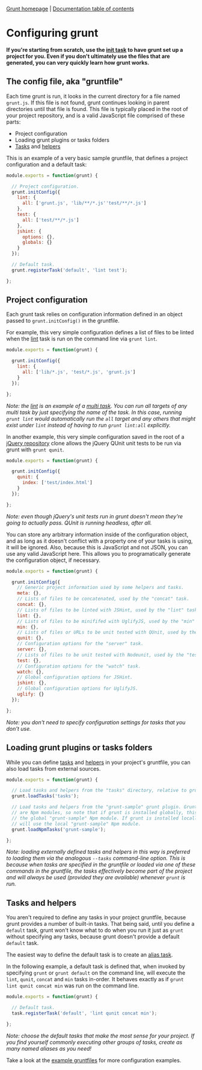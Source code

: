 [Grunt homepage](https://github.com/cowboy/grunt) | [Documentation table of contents](toc.md)

# Configuring grunt

**If you're starting from scratch, use the [init task](task_init.md) to have grunt set up a project for you. Even if you don't ultimately use the files that are generated, you can very quickly learn how grunt works.**

## The config file, aka "gruntfile"
Each time grunt is run, it looks in the current directory for a file named `grunt.js`. If this file is not found, grunt continues looking in parent directories until that file is found. This file is typically placed in the root of your project repository, and is a valid JavaScript file comprised of these parts:

* Project configuration
* Loading grunt plugins or tasks folders
* [Tasks](tasks_creating.md) and [helpers](helpers_directives.md)

This is an example of a very basic sample gruntfile, that defines a project configuration and a default task:

```javascript
module.exports = function(grunt) {

  // Project configuration.
  grunt.initConfig({
    lint: {
      all: ['grunt.js', 'lib/**/*.js''test/**/*.js']
    },
    test: {
      all: ['test/**/*.js']
    },
    jshint: {
      options: {},
      globals: {}
    }
  });

  // Default task.
  grunt.registerTask('default', 'lint test');

};
```

## Project configuration

Each grunt task relies on configuration information defined in an object passed to `grunt.initConfig()` in the gruntfile.

For example, this very simple configuration defines a list of files to be linted when the [lint](task_lint.md) task is run on the command line via `grunt lint`.

```javascript
module.exports = function(grunt) {

  grunt.initConfig({
    lint: {
      all: ['lib/*.js', 'test/*.js', 'grunt.js']
    }
  });

};
```

_Note: the [lint](task_lint.md) is an example of a [multi task](tasks_builtin.md). You can run all targets of any multi task by just specifying the name of the task. In this case, running `grunt lint` would automatically run the `all` target and any others that might exist under `lint` instead of having to run `grunt lint:all` explicitly._

In another example, this very simple configuration saved in the root of a [jQuery repository](https://github.com/jquery/jquery) clone allows the jQuery QUnit unit tests to be run via grunt with `grunt qunit`.

```javascript
module.exports = function(grunt) {

  grunt.initConfig({
    qunit: {
      index: ['test/index.html']
    }
  });

};
```

_Note: even though jQuery's unit tests run in grunt doesn't mean they're going to actually pass. QUnit is running headless, after all._

You can store any arbitrary information inside of the configuration object, and as long as it doesn't conflict with a property one of your tasks is using, it will be ignored. Also, because this is JavaScript and not JSON, you can use any valid JavaScript here. This allows you to programatically generate the configuration object, if necessary.

```javascript
module.exports = function(grunt) {

  grunt.initConfig({
    // Generic project information used by some helpers and tasks.
    meta: {},
    // Lists of files to be concatenated, used by the "concat" task.
    concat: {},
    // Lists of files to be linted with JSHint, used by the "lint" task.
    lint: {},
    // Lists of files to be minififed with UglifyJS, used by the "min" task.
    min: {},
    // Lists of files or URLs to be unit tested with QUnit, used by the "qunit" task.
    qunit: {},
    // Configuration options for the "server" task.
    server: {},
    // Lists of files to be unit tested with Nodeunit, used by the "test" task.
    test: {},
    // Configuration options for the "watch" task.
    watch: {},
    // Global configuration options for JSHint.
    jshint: {},
    // Global configuration options for UglifyJS.
    uglify: {}
  });

};
```

_Note: you don't need to specify configuration settings for tasks that you don't use._

## Loading grunt plugins or tasks folders

While you can define [tasks](tasks_builtin.md) and [helpers](helpers_directives.md) in your project's gruntfile, you can also load tasks from external sources.

```javascript
module.exports = function(grunt) {

  // Load tasks and helpers from the "tasks" directory, relative to grunt.js.
  grunt.loadTasks('tasks');

  // Load tasks and helpers from the "grunt-sample" grunt plugin. Grunt plugins
  // are Npm modules, so note that if grunt is installed globally, this will use
  // the global "grunt-sample" Npm module. If grunt is installed locally, this
  // will use the local "grunt-sample" Npm module.
  grunt.loadNpmTasks('grunt-sample');

};
```

_Note: loading externally defined tasks and helpers in this way is preferred to loading them via the analogous `--tasks` command-line option. This is because when tasks are specified in the gruntfile or loaded via one of these commands in the gruntfile, the tasks effectively become part of the project and will always be used (provided they are available) whenever `grunt` is run._

## Tasks and helpers

You aren't required to define any tasks in your project gruntfile, because grunt provides a number of built-in tasks. That being said, until you define a `default` task, grunt won't know what to do when you run it just as `grunt` without specifying any tasks, because grunt doesn't provide a default `default` task.

The easiest way to define the default task is to create an [alias task](tasks_creating.md).

In the following example, a default task is defined that, when invoked by specifying `grunt` or `grunt default` on the command line, will execute the `lint`, `qunit`, `concat` and `min` tasks in-order. It behaves exactly as if `grunt lint qunit concat min` was run on the command line.

```javascript
module.exports = function(grunt) {

  // Default task.
  task.registerTask('default', 'lint qunit concat min');

};
```

_Note: choose the default tasks that make the most sense for your project. If you find yourself commonly executing other groups of tasks, create as many named aliases as you need!_

Take a look at the [example gruntfiles](example_gruntfiles.md) for more configuration examples.
